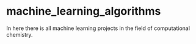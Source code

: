 # machine_learning_algorithms
In here there is all machine learning projects in the field of computational chemistry.
